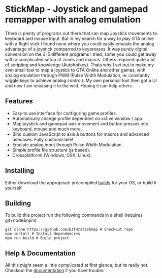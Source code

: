 # StickMap - Joystick and gamepad remapper with analog emulation
There is plenty of programs out there that can map Joystick movements to keyboard and mouse input. But in my search for a way to play GTA online with a flight stick I found none where you could easily emulate the analog advantage of a joystick comparred to keypresses. It was purely digital conversion on the 3-5 different programs I tried, some you could get away with a complicated setup of zones and macros. Others required quite a bit of scripting and knowledge (Autohotkey). Thats why I set out to make my own small tool to map a joystick to GTA Online and other games, with analog emulation through PWM (Pulse Width Modulation, ie. constantly wiggle keys to achieve analog control). My own personal tool then got a UI and now I am releasing it to the wild. Hoping it can help others.


## Features
- Easy to use interface for configuring game profiles.
- Automatically change profile dependent on active window / app.
- Map joystick and gamepad axis movement and button presses into keyboard, mouse and much more.
- Bind custom JavaScript to axis & buttons for macros and advanced usecases. Fully customizable!
- Emulate analog input through Pulse Width Modulation.
- Simple profile file structure (js based).
- Crossplatform! (Windows, OSX, Linux).

## Installing
Either download the appropriate precompiled [builds](builds/) for your OS, or build it yourself.

## Building
To build this project run the following commands in a shell (requires git+node&npm)
```
git clone https://github.com/EJTH/stickmap # Checkout repo
npm install # Install dependencies
npm run build # Build project
```

## Help & Documentation
All this might seem a little complicated at first glance, but its really not. Checkout the [documentation](docs/) if you have trouble.
